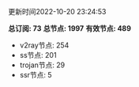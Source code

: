 更新时间2022-10-20 23:24:53

**总订阅: 73**
**总节点: 1997**
**有效节点: 489**
- v2ray节点: 254
- ss节点: 201
- trojan节点: 29
- ssr节点: 5
